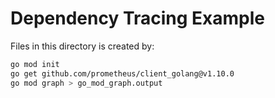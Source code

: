 # Dependency Tracing Example

Files in this directory is created by:

```bash
go mod init
go get github.com/prometheus/client_golang@v1.10.0
go mod graph > go_mod_graph.output
```